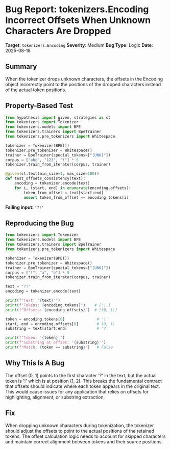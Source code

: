 # Bug Report: tokenizers.Encoding Incorrect Offsets When Unknown Characters Are Dropped

**Target**: `tokenizers.Encoding`
**Severity**: Medium
**Bug Type**: Logic
**Date**: 2025-08-18

## Summary

When the tokenizer drops unknown characters, the offsets in the Encoding object incorrectly point to the positions of the dropped characters instead of the actual token positions.

## Property-Based Test

```python
from hypothesis import given, strategies as st
from tokenizers import Tokenizer
from tokenizers.models import BPE
from tokenizers.trainers import BpeTrainer
from tokenizers.pre_tokenizers import Whitespace

tokenizer = Tokenizer(BPE())
tokenizer.pre_tokenizer = Whitespace()
trainer = BpeTrainer(special_tokens=["[UNK]"])
corpus = ["abc", "123", "!"] * 5
tokenizer.train_from_iterator(corpus, trainer)

@given(st.text(min_size=1, max_size=100))
def test_offsets_consistency(text):
    encoding = tokenizer.encode(text)
    for i, (start, end) in enumerate(encoding.offsets):
        token_from_offset = text[start:end]
        assert token_from_offset == encoding.tokens[i]
```

**Failing input**: `'?!'`

## Reproducing the Bug

```python
from tokenizers import Tokenizer
from tokenizers.models import BPE
from tokenizers.trainers import BpeTrainer
from tokenizers.pre_tokenizers import Whitespace

tokenizer = Tokenizer(BPE())
tokenizer.pre_tokenizer = Whitespace()
trainer = BpeTrainer(special_tokens=["[UNK]"])
corpus = ["!", "a", "b"] * 5
tokenizer.train_from_iterator(corpus, trainer)

text = "?!"
encoding = tokenizer.encode(text)

print(f"Text: '{text}'")
print(f"Tokens: {encoding.tokens}")    # ['!']
print(f"Offsets: {encoding.offsets}")  # [(0, 1)]

token = encoding.tokens[0]              # '!'
start, end = encoding.offsets[0]        # (0, 1)
substring = text[start:end]             # '?'

print(f"Token: '{token}'")
print(f"Substring at offset: '{substring}'")
print(f"Match: {token == substring}")   # False
```

## Why This Is A Bug

The offset (0, 1) points to the first character '?' in the text, but the actual token is '!' which is at position (1, 2). This breaks the fundamental contract that offsets should indicate where each token appears in the original text. This would cause issues for any application that relies on offsets for highlighting, alignment, or substring extraction.

## Fix

When dropping unknown characters during tokenization, the tokenizer should adjust the offsets to point to the actual positions of the retained tokens. The offset calculation logic needs to account for skipped characters and maintain correct alignment between tokens and their source positions.